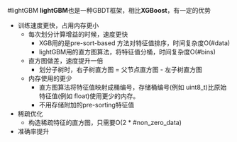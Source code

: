 #lightGBM
**lightGBM**也是一种GBDT框架，相比**XGBoost**，有一定的优势
- 训练速度更快，占用内存更小
    - 每次划分计算增益的时候，速度更快
        - XGB用的是pre-sort-based 方法对特征值排序，时间复杂度O(#data)
        - lightGBM用的直方图算法，将特征值分桶，时间复杂度O(#bins)
    - 直方图做差，速度提升一倍
        - 划分子树时，右子树直方图 = 父节点直方图 - 左子树直方图
    - 内存使用的更少
        - 直方图算法将特征值映射成桶编号，存储桶编号(例如 uint8_t)比原始特征值(例如 float)使用更少的内存。
        - 不用存储附加的pre-sorting特征值
- 稀疏优化
    - 构造稀疏特征的直方图，只需要O(2 * #non_zero_data)
- 准确率提升
    
